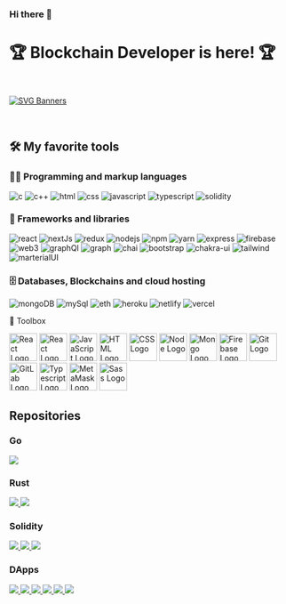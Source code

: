 ### Hi there 👋
# 🏆 Blockchain Developer is here! 🏆
<br>

[![SVG Banners](https://svg-banners.vercel.app/api?type=glitch&text1=WAGMI🤹&width=1200&height=400)](https://github.com/Akshay090/svg-banners)

<br>


## 🛠️ My favorite tools

### 👨‍💻 Programming and markup languages

<p>
    <img alt="c" src="https://img.shields.io/badge/C-00599C?style=for-the-badge&logo=c&logoColor=white">
    <img alt="c++" src="https://img.shields.io/badge/C%2B%2B-00599C?style=for-the-badge&logo=c%2B%2B&logoColor=white">
    <img alt="html" src="https://img.shields.io/badge/HTML5-E34F26?style=for-the-badge&logo=html5&logoColor=white">
    <img alt="css" src="https://img.shields.io/badge/CSS3-1572B6?style=for-the-badge&logo=css3&logoColor=white">
    <img alt="javascript" src="https://img.shields.io/badge/JavaScript-323330?style=for-the-badge&logo=javascript&logoColor=F7DF1E">
    <img alt="typescript" src="https://img.shields.io/badge/TypeScript-007ACC?style=for-the-badge&logo=typescript&logoColor=white">
    <img alt="solidity" src="https://img.shields.io/badge/Solidity-e6e6e6?style=for-the-badge&logo=solidity&logoColor=black">
</p>

### 🧰 Frameworks and libraries

<p>
    <img alt="react" src="https://img.shields.io/badge/React-20232A?style=for-the-badge&logo=react&logoColor=61DAFB">
    <img alt="nextJs" src="https://img.shields.io/badge/next.js-000000?style=for-the-badge&logo=nextdotjs&logoColor=white">
    <img alt="redux" src="https://img.shields.io/badge/Redux-593D88?style=for-the-badge&logo=redux&logoColor=white">
    <img alt="nodejs" src="https://img.shields.io/badge/Node.js-339933?style=for-the-badge&logo=nodedotjs&logoColor=white">
    <img alt="npm" src="https://img.shields.io/badge/npm-CB3837?style=for-the-badge&logo=npm&logoColor=white">
    <img alt="yarn" src="https://img.shields.io/badge/Yarn-2C8EBB?style=for-the-badge&logo=yarn&logoColor=white">
    <img alt="express" src="https://img.shields.io/badge/Express.js-000000?style=for-the-badge&logo=express&logoColor=white">
    <img alt="firebase" src="https://img.shields.io/badge/firebase-ffca28?style=for-the-badge&logo=firebase&logoColor=black">
    <img alt="web3" src="https://img.shields.io/badge/web3.js-F16822?style=for-the-badge&logo=web3.js&logoColor=white">
    <img alt="graphQl" src="https://img.shields.io/badge/Apollo%20GraphQL-311C87?&style=for-the-badge&logo=Apollo%20GraphQL&logoColor=white">
    <img alt="graph" src="https://img.shields.io/badge/GraphQl-E10098?style=for-the-badge&logo=graphql&logoColor=white">
    <img alt="chai" src="https://img.shields.io/badge/chai-A30701?style=for-the-badge&logo=chai&logoColor=white">
    <img alt="bootstrap" src="https://img.shields.io/badge/Bootstrap-563D7C?style=for-the-badge&logo=bootstrap&logoColor=white">
    <img alt="chakra-ui" src="https://img.shields.io/badge/Chakra--UI-319795?style=for-the-badge&logo=chakra-ui&logoColor=white">
    <img alt="tailwind" src="https://img.shields.io/badge/Tailwind_CSS-38B2AC?style=for-the-badge&logo=tailwind-css&logoColor=white">
    <img alt="marterialUI" src="https://img.shields.io/badge/Material%20UI-007FFF?style=for-the-badge&logo=mui&logoColor=white">
</p>

### 🗄️ Databases, Blockchains and cloud hosting

<p>

<img alt="mongoDB" src="https://img.shields.io/badge/MongoDB-4EA94B?style=for-the-badge&logo=mongodb&logoColor=white">
<img alt="mySql" src="https://img.shields.io/badge/MySQL-005C84?style=for-the-badge&logo=mysql&logoColor=white">
<img alt="eth" src="https://img.shields.io/badge/Ethereum-3C3C3D?style=for-the-badge&logo=Ethereum&logoColor=white">
<img alt="heroku" src="https://img.shields.io/badge/Heroku-430098?style=for-the-badge&logo=heroku&logoColor=white">
<img alt="netlify" src="https://img.shields.io/badge/Netlify-00C7B7?style=for-the-badge&logo=netlify&logoColor=white">
<img alt="vercel" src="https://img.shields.io/badge/Vercel-000000?style=for-the-badge&logo=vercel&logoColor=white">

</p>
 🧰 Toolbox

<img src="https://cdn.worldvectorlogo.com/logos/react-2.svg" alt="React Logo" width="50" height="50"/> <img src="https://cdn.worldvectorlogo.com/logos/solidity.svg" alt="React Logo" width="50" height="50"/> <img src="https://cdn.worldvectorlogo.com/logos/logo-javascript.svg" alt="JavaScript Logo" width="50" height="50"/> <img src="https://cdn.worldvectorlogo.com/logos/html-1.svg" alt="HTML Logo" width="50" height="50"/> <img src="https://cdn.worldvectorlogo.com/logos/css-3.svg" alt="CSS Logo" width="50" height="50"/> <img src="https://cdn.worldvectorlogo.com/logos/nodejs-icon.svg" alt="Node Logo" width="50" height="50"/> <img src="https://cdn.worldvectorlogo.com/logos/mongodb-icon-1.svg" alt="Mongo Logo" width="50" height="50"/> <img src="https://cdn.worldvectorlogo.com/logos/firebase-1.svg" alt="Firebase Logo" width="50" height="50"/> <img src="https://cdn.worldvectorlogo.com/logos/git-icon.svg" alt="Git Logo" width="50" height="50"/> <img src="https://cdn.worldvectorlogo.com/logos/gitlab.svg" alt="GitLab Logo" width="50" height="50"> <img src="https://cdn.worldvectorlogo.com/logos/typescript.svg" alt="Typescript Logo" width="50" height="50"> <img src="https://cdn.worldvectorlogo.com/logos/metamask.svg" alt="MetaMask Logo" width="50" height="50"> <img src="https://cdn.worldvectorlogo.com/logos/sass-1.svg" alt="Sass Logo" width="50" height="50">
## Repositories
### Go

<a href="https://github.com/venuswhispers/Go_radiance">
  <img src="https://github-readme-stats.vercel.app/api/pin/?username=venuswhispers&repo=Go_radiance&theme=tokyonight&description_lines_count=2" />
</a>

### Rust

<a href="https://github.com/venuswhispers/Rust-awesome-frameworks">
  <img src="https://github-readme-stats.vercel.app/api/pin/?username=venuswhispers&repo=Rust-awesome-frameworks&theme=tokyonight&description_lines_count=2" />
</a>
<a href="https://github.com/venuswhispers/Rust-clockchain">
  <img src="https://github-readme-stats.vercel.app/api/pin/?username=venuswhispers&repo=Rust-clockchain&theme=tokyonight&description_lines_count=2" />
</a>

### Solidity

<a href="https://github.com/venuswhispers/WPF_gas_opt">
  <img src="https://github-readme-stats.vercel.app/api/pin/?username=venuswhispers&repo=WPF_gas_opt&theme=tokyonight&description_lines_count=2" />
</a>
<a href="https://github.com/venuswhispers/My_ERP223">
  <img src="https://github-readme-stats.vercel.app/api/pin/?username=venuswhispers&repo=My_ERP223&theme=tokyonight&description_lines_count=2" />
</a>
<a href="https://github.com/venuswhispers/Crypto_vouchers">
  <img src="https://github-readme-stats.vercel.app/api/pin/?username=venuswhispers&repo=Crypto_vouchers&theme=tokyonight&description_lines_count=2" />
</a>

### DApps

<a href="https://github.com/venuswhispers/NFT_Swap">
  <img src="https://github-readme-stats.vercel.app/api/pin/?username=venuswhispers&repo=NFT_Swap&theme=tokyonight&description_lines_count=2" />
</a>
<a href="https://github.com/venuswhispers/Web3_template">
  <img src="https://github-readme-stats.vercel.app/api/pin/?username=venuswhispers&repo=Web3_template&theme=tokyonight&description_lines_count=2" />
</a>
<a href="https://github.com/venuswhispers/bidify_mint">
  <img src="https://github-readme-stats.vercel.app/api/pin/?username=venuswhispers&repo=bidify_mint&theme=tokyonight&description_lines_count=2" />
</a>
<a href="https://github.com/venuswhispers/Online-shop">
  <img src="https://github-readme-stats.vercel.app/api/pin/?username=venuswhispers&repo=Online-shop&theme=tokyonight&description_lines_count=2" />
</a>
<a href="https://github.com/venuswhispers/NFT-marketplace">
  <img src="https://github-readme-stats.vercel.app/api/pin/?username=venuswhispers&repo=NFT-marketplace&theme=tokyonight&description_lines_count=2" />
</a>
<a href="https://github.com/venuswhispers/Solana_dApp">
  <img src="https://github-readme-stats.vercel.app/api/pin/?username=venuswhispers&repo=Solana_dApp&theme=tokyonight&description_lines_count=2" />
</a>

<!--
**venuswhispers/venuswhispers** is a ✨ _special_ ✨ repository because its `README.md` (this file) appears on your GitHub profile.

Here are some ideas to get you started:

- 🔭 I’m currently working on ...
- 🌱 I’m currently learning ...
- 👯 I’m looking to collaborate on ...
- 🤔 I’m looking for help with ...
- 💬 Ask me about ...
- 📫 How to reach me: ...
- 😄 Pronouns: ...
- ⚡ Fun fact: ...
-->
